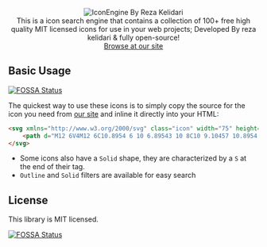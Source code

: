 <p align="center">
	<img src="https://user-images.githubusercontent.com/62962597/118317464-54fcfb80-b50d-11eb-8a20-b811532a3efa.png" alt="IconEngine By Reza Kelidari"/><br>
	This is a icon search engine that contains a collection of 100+ free high quality MIT licensed icons for use in your web projects; Developed By reza kelidari & fully open-source!<br>
	<a href="https://rezakelidari.github.io/IconEngine/" target="_blank">Browse at our site</a>
</p>

## Basic Usage
[![FOSSA Status](https://app.fossa.com/api/projects/git%2Bgithub.com%2Frezakelidari%2FIconEngine.svg?type=shield)](https://app.fossa.com/projects/git%2Bgithub.com%2Frezakelidari%2FIconEngine?ref=badge_shield)

The quickest way to use these icons is to simply copy the source for the icon you need from [our site](https://rezakelidari.github.io/IconEngine/) and inline it directly into your HTML:
```html
<svg xmlns="http://www.w3.org/2000/svg" class="icon" width="75" height="75" viewBox="0 0 24 24" fill="none" stroke="#ffffff">
	<path d="M12 6V4M12 6C10.8954 6 10 6.89543 10 8C10 9.10457 10.8954 10 12 10M12 6C13.1046 6 14 6.89543 14 8C14 9.10457 13.1046 10 12 10M6 18C7.10457 18 8 17.1046 8 16C8 14.8954 7.10457 14 6 14M6 18C4.89543 18 4 17.1046 4 16C4 14.8954 4.89543 14 6 14M6 18V20M6 14V4M12 10V20M18 18C19.1046 18 20 17.1046 20 16C20 14.8954 19.1046 14 18 14M18 18C16.8954 18 16 17.1046 16 16C16 14.8954 16.8954 14 18 14M18 18V20M18 14V4" stroke-width="1.5" stroke-linecap="round" stroke-linejoin="round"/>
</svg>
```

- Some icons also have a `Solid` shape, they are characterized by a `S` at the end of their tag.
- `Outline` and `Solid` filters are available for easy search

## License
This library is MIT licensed.


[![FOSSA Status](https://app.fossa.com/api/projects/git%2Bgithub.com%2Frezakelidari%2FIconEngine.svg?type=large)](https://app.fossa.com/projects/git%2Bgithub.com%2Frezakelidari%2FIconEngine?ref=badge_large)
